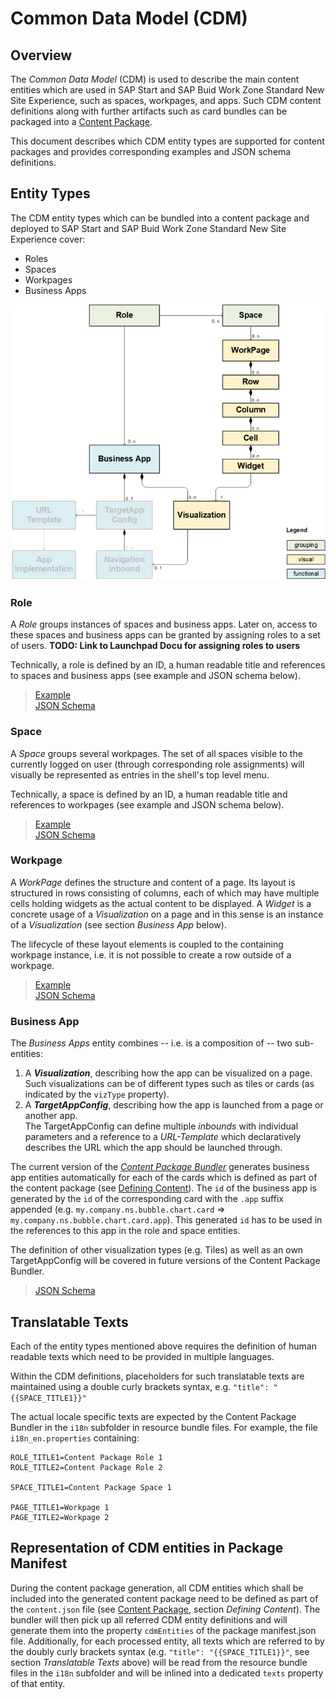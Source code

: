 # Common Data Model (CDM)

## Overview

The _Common Data Model_ (CDM) is used to describe the main content entities which are used in SAP Start and SAP Buid Work Zone Standard New Site Experience, such as spaces, workpages, and apps. Such CDM content definitions along with further artifacts such as card bundles can be packaged into a [Content Package](../content-package/introduction.md).

This document describes which CDM entity types are supported for content packages and provides corresponding examples and JSON schema definitions. 

## Entity Types

The CDM entity types which can be bundled into a content package and deployed to SAP Start and SAP Buid Work Zone Standard New Site Experience cover:
  - Roles
  - Spaces
  - Workpages
  - Business Apps

![Bild](CDM-Model.png)

### Role

A _Role_ groups instances of spaces and business apps. Later on, access to these spaces and business apps can be granted by assigning roles to a set of users. 
**TODO: Link to Launchpad Docu for assigning roles to users**

Technically, a role is defined by an ID, a human readable title and references to spaces and business apps (see example and JSON schema below). 

> [Example](../../cdm-samples/src/role1.json) \
> [JSON Schema](schema/role.json) 

### Space

A _Space_ groups several workpages. The set of all spaces visible to the currently logged on user (through corresponding role assignments) will visually be represented as entries in the shell's top level menu.

Technically, a space is defined by an ID, a human readable title and references to workpages (see example and JSON schema below). 

> [Example](../../cdm-samples/src/space1.json) \
> [JSON Schema](schema/space.json) 

### Workpage

A _WorkPage_ defines the structure and content of a page. Its layout is structured in rows consisting of columns, each of which may have multiple cells holding widgets as the actual content to be displayed. A _Widget_ is a concrete usage of a _Visualization_ on a page and in this sense is an instance of a _Visualization_ (see section _Business App_ below). 

The lifecycle of these layout elements is coupled to the containing workpage instance, i.e. it is not possible to create a row outside of a workpage.

> [Example](../../cdm-samples/src/workpage1.json) \
> [JSON Schema](schema/workpage.json) 

### Business App

The _Business Apps​_ entity combines -- i.e. is a composition of -- two sub-entities:

1) A **_Visualization_**, describing how the app can be visualized on a page. \
   Such visualizations can be of different types such as tiles or cards (as indicated by the `vizType` property). 
2) A **_TargetAppConfig_**, describing how the app is launched from a page or another app. \
   The TargetAppConfig can define multiple _inbounds_ with individual parameters and a reference to a _URL-Template_ which declaratively describes the URL which the app should be launched through.

The current version of the [_Content Package Bundler_](../content-package/introduction.md) generates business app entities automatically for each of the cards which is defined as part of the content package (see [Defining Content](../content-package/introduction.md)). The `id` of the business app is generated by the `id` of the corresponding card with the `.app` suffix appended (e.g. `my.company.ns.bubble.chart.card` => `my.company.ns.bubble.chart.card.app`). This generated `id` has to be used in the references to this app in the role and space entities. 

The definition of other visualization types (e.g. Tiles) as well as an own TargetAppConfig will be covered in future versions of the Content Package Bundler.

> [JSON Schema](schema/businessapp.json) 

## Translatable Texts

Each of the entity types mentioned above requires the definition of human readable texts which need to be provided in multiple languages.

Within the CDM definitions, placeholders for such translatable texts are maintained using a double curly brackets syntax, e.g. `"title": "{{SPACE_TITLE1}}"`
 
The actual locale specific texts are expected by the Content Package Bundler in the `i18n` subfolder in resource bundle files. For example, the file `i18n_en.properties` containing: 

```
ROLE_TITLE1=Content Package Role 1
ROLE_TITLE2=Content Package Role 2

SPACE_TITLE1=Content Package Space 1

PAGE_TITLE1=Workpage 1
PAGE_TITLE2=Workpage 2
```

## Representation of CDM entities in Package Manifest

During the content package generation, all CDM entities which shall be included into the generated content package need to be defined as part of the `content.json` file (see [Content Package](../content-package/introduction.md), section _Defining Content_). The bundler will then pick up all referred CDM entity definitions and will generate them into the property `cdmEntities` of the package manifest.json file. Additionally, for each processed entity, all texts which are referred to by the doubly curly brackets syntax (e.g. `"title": "{{SPACE_TITLE1}}"`, see section _Translatable Texts_ above) will be read from the resource bundle files in the `i18n` subfolder and will be inlined into a dedicated `texts` property of that entity.  
